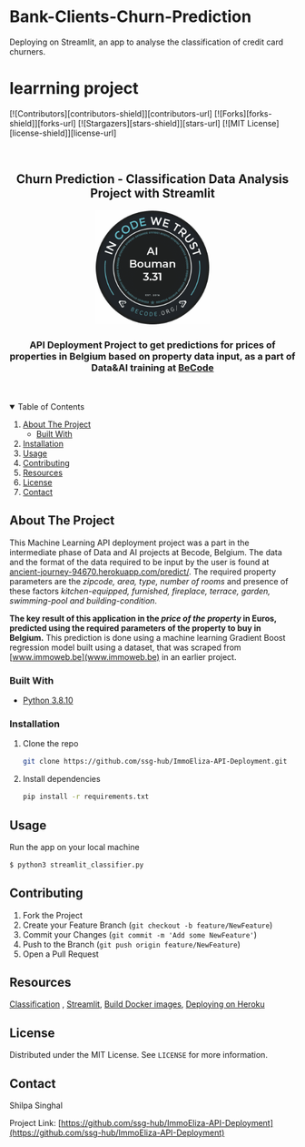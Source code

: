 # Bank-Clients-Churn-Prediction
Deploying on Streamlit, an app to analyse the classification of credit card churners.

# learrning project

[![Contributors][contributors-shield]][contributors-url]
[![Forks][forks-shield]][forks-url]
[![Stargazers][stars-shield]][stars-url]
[![MIT License][license-shield]][license-url]

<!-- PROJECT TITLE -->
<br />
<h2 align="center">Churn Prediction - Classification Data Analysis Project with Streamlit</h2>
<p align="center"><a href="https://github.com/ssg-hub/Churn-Prediction-project">
<img src="https://github.com/ssg-hub/ImmoEliza-Regression-project/blob/main/logo_Bouman_3.31.png" alt="Logo" width="200" height="200"></a></p>
<h3 align="center">API Deployment Project to get predictions for prices of properties in Belgium based on property data input, as a part of Data&AI training at <a href="https://github.com/becodeorg"><strong>BeCode</strong></a></h3><br><br>

<!-- TABLE OF CONTENTS -->
<details open="open">
  <summary>Table of Contents</summary>
  <ol>
    <li>
      <a href="#about-the-project">About The Project</a>
      <ul>
        <li><a href="#built-with">Built With</a></li>
      </ul>
    </li>
    <li>
      <a href="#installation">Installation</a>
    </li>
    <li><a href="#usage">Usage</a></li>
    <li><a href="#contributing">Contributing</a></li>
    <li><a href="#resources">Resources</a></li>
    <li><a href="#license">License</a></li>
    <li><a href="#contact">Contact</a></li>
  </ol>
</details>

<!-- ABOUT THE PROJECT -->
## About The Project

This Machine Learning API deployment project was a part in the intermediate phase of Data and AI projects at Becode, Belgium.
The data and the format of the data required to be input by the user is found at [ancient-journey-94670.herokuapp.com/predict/](ancient-journey-94670.herokuapp.com/predict/). The required property parameters are the _zipcode, area, type, number of rooms_ and presence of these factors _kitchen-equipped, furnished, fireplace, terrace, garden, swimming-pool and building-condition_.


**The key result of this application in the _price of the property_  in Euros, predicted using the required parameters of the property to buy in Belgium.**
This prediction is done using a machine learning Gradient Boost regression model built using a dataset, that was scraped from [www.immoweb.be](www.immoweb.be) in an earlier project.

### Built With

* [Python 3.8.10](https://www.python.org/)

<!-- GETTING STARTED -->

### Installation

1. Clone the repo
   ```sh
   git clone https://github.com/ssg-hub/ImmoEliza-API-Deployment.git
   ```

2. Install dependencies
   ```sh
   pip install -r requirements.txt
   ```

<!-- USAGE EXAMPLES -->
## Usage

Run the app on your local machine
   ```sh
   $ python3 streamlit_classifier.py 
   ```

<!-- CONTRIBUTING -->
## Contributing

1. Fork the Project
2. Create your Feature Branch (`git checkout -b feature/NewFeature`)
3. Commit your Changes (`git commit -m 'Add some NewFeature'`)
4. Push to the Branch (`git push origin feature/NewFeature`)
5. Open a Pull Request

<!-- RESOURCES -->
## Resources
[Classification](https://scikit-learn.org/stable/index.html) , [Streamlit](https://docs.streamlit.io/en/stable/getting_started.html), [Build Docker images](https://devcenter.heroku.com/articles/build-docker-images-heroku-yml#getting-started), [Deploying on Heroku](https://devcenter.heroku.com/articles/git#tracking-your-app-in-git)

<!-- LICENSE -->
## License

Distributed under the MIT License. See `LICENSE` for more information.

<!-- CONTACT -->
## Contact
Shilpa Singhal 

Project Link: [https://github.com/ssg-hub/ImmoEliza-API-Deployment](https://github.com/ssg-hub/ImmoEliza-API-Deployment)


